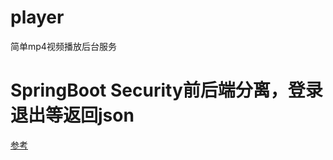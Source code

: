 # player
简单mp4视频播放后台服务

# SpringBoot Security前后端分离，登录退出等返回json  
[参考](https://www.jianshu.com/p/650a497b3a40)
